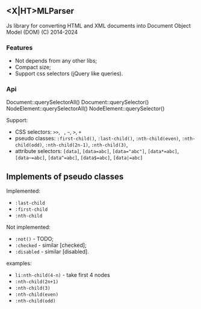 ## <X|HT>MLParser

Js library for converting HTML and XML documents into Document Object Model (DOM)
(C) 2014-2024

### Features

* Not depends from any other libs;
* Compact size;
* Support css selectors (jQuery like queries).

### Api
Document::querySelectorAll()
Document::querySelector()
NodeElement::querySelectorAll()
NodeElement::querySelector()

Support: 
-	CSS selectors: `>>`, ` `, `~`, `>`, `+`
-	pseudo classes: `:first-child()`, `:last-child()`, `:nth-child(even)`, `:nth-child(odd)`, `:nth-child(2n-1)`, `:nth-child(3)`,
-	attribute selectors: `[data]`, `[data=abc]`, `[data="abc"]`, `[data*=abc]`, `[data~=abc]`, `[data^=abc]`, `[data$=abc]`, `[data|=abc]`

## Implements of pseudo classes
Implemented:
- `:last-child`
- `:first-child`
- `:nth-child`
	
Not implemented:
- `:not()` - TODO;
- `:checked` - similar [checked];
- `:disabled` - similar [disabled].

examples:
* `li:nth-child(4-n)` - take first 4 nodes
* `:nth-child(2n+1)`
* `:nth-child(3)`
* `:nth-child(even)`
* `:nth-child(odd)`
